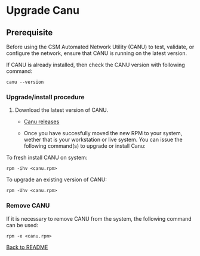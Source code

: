 # Upgrade Canu

## Prerequisite

Before using the CSM Automated Network Utility (CANU) to test, validate, or configure the network, ensure that CANU is running on the latest version. 

If CANU is already installed, then check the CANU version with following command: 

```text
canu --version
```

### Upgrade/install procedure

1. Download the latest version of CANU.  

   * [Canu releases](https://github.com/Cray-HPE/canu/releases)

   * Once you have succesfully moved the new RPM to your system, wether that is your workstation or live system. You can issue the following command(s) to upgrade or install Canu:   


To fresh install CANU on system: 

```text
rpm -ihv <canu.rpm>
```

To upgrade an existing version of CANU: 

```text
rpm -Uhv <canu.rpm>
```

### Remove CANU

If it is necessary to remove CANU from the system, the following command can be used:

```text
rpm -e <canu.rpm>
```

[Back to README](index.md)

